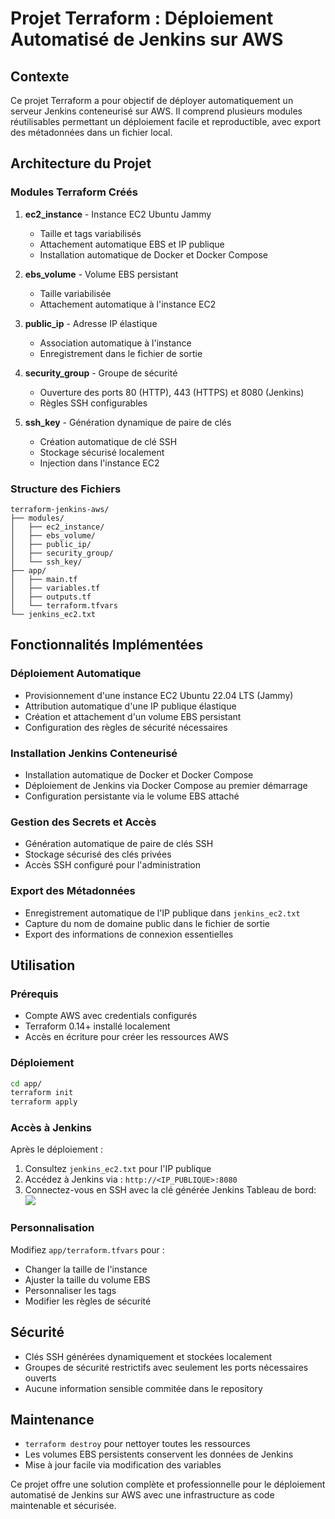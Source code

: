 # Projet Terraform : Déploiement Automatisé de Jenkins sur AWS

## Contexte
Ce projet Terraform a pour objectif de déployer automatiquement un serveur Jenkins conteneurisé sur AWS. Il comprend plusieurs modules réutilisables permettant un déploiement facile et reproductible, avec export des métadonnées dans un fichier local.

## Architecture du Projet

### Modules Terraform Créés

1. **ec2_instance** - Instance EC2 Ubuntu Jammy
   - Taille et tags variabilisés
   - Attachement automatique EBS et IP publique
   - Installation automatique de Docker et Docker Compose

2. **ebs_volume** - Volume EBS persistant
   - Taille variabilisée
   - Attachement automatique à l'instance EC2

3. **public_ip** - Adresse IP élastique
   - Association automatique à l'instance
   - Enregistrement dans le fichier de sortie

4. **security_group** - Groupe de sécurité
   - Ouverture des ports 80 (HTTP), 443 (HTTPS) et 8080 (Jenkins)
   - Règles SSH configurables

5. **ssh_key** - Génération dynamique de paire de clés
   - Création automatique de clé SSH
   - Stockage sécurisé localement
   - Injection dans l'instance EC2

### Structure des Fichiers
```
terraform-jenkins-aws/
├── modules/
│   ├── ec2_instance/
│   ├── ebs_volume/
│   ├── public_ip/
│   ├── security_group/
│   └── ssh_key/
├── app/
│   ├── main.tf
│   ├── variables.tf
│   ├── outputs.tf
│   └── terraform.tfvars
└── jenkins_ec2.txt
```

## Fonctionnalités Implémentées

### Déploiement Automatique
- Provisionnement d'une instance EC2 Ubuntu 22.04 LTS (Jammy)
- Attribution automatique d'une IP publique élastique
- Création et attachement d'un volume EBS persistant
- Configuration des règles de sécurité nécessaires

### Installation Jenkins Conteneurisé
- Installation automatique de Docker et Docker Compose
- Déploiement de Jenkins via Docker Compose au premier démarrage
- Configuration persistante via le volume EBS attaché

### Gestion des Secrets et Accès
- Génération automatique de paire de clés SSH
- Stockage sécurisé des clés privées
- Accès SSH configuré pour l'administration

### Export des Métadonnées
- Enregistrement automatique de l'IP publique dans `jenkins_ec2.txt`
- Capture du nom de domaine public dans le fichier de sortie
- Export des informations de connexion essentielles

## Utilisation

### Prérequis
- Compte AWS avec credentials configurés
- Terraform 0.14+ installé localement
- Accès en écriture pour créer les ressources AWS

### Déploiement
```bash
cd app/
terraform init
terraform apply
```

### Accès à Jenkins
Après le déploiement :
1. Consultez `jenkins_ec2.txt` pour l'IP publique
2. Accédez à Jenkins via : `http://<IP_PUBLIQUE>:8080`
3. Connectez-vous en SSH avec la clé générée
Jenkins Tableau de bord:
**![](https://github.com/kacissokho/PayMyBuddy/blob/master/.m2/paymybuddy-staging.png)**

### Personnalisation
Modifiez `app/terraform.tfvars` pour :
- Changer la taille de l'instance
- Ajuster la taille du volume EBS
- Personnaliser les tags
- Modifier les règles de sécurité

## Sécurité
- Clés SSH générées dynamiquement et stockées localement
- Groupes de sécurité restrictifs avec seulement les ports nécessaires ouverts
- Aucune information sensible commitée dans le repository

## Maintenance
- `terraform destroy` pour nettoyer toutes les ressources
- Les volumes EBS persistents conservent les données de Jenkins
- Mise à jour facile via modification des variables

Ce projet offre une solution complète et professionnelle pour le déploiement automatisé de Jenkins sur AWS avec une infrastructure as code maintenable et sécurisée.

